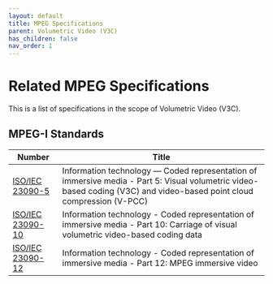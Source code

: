 ```yaml
---
layout: default
title: MPEG Specifications
parent: Volumetric Video (V3C)
has_children: false
nav_order: 1
---
```


# Related MPEG Specifications

This is a list of specifications in the scope of Volumetric Video (V3C).

## MPEG-I Standards

 Number | Title  
 -- | --
[ISO/IEC 23090-5](https://www.iso.org/standard/83535.html) | Information technology — Coded representation of immersive media - Part 5: Visual volumetric video-based coding (V3C) and video-based point cloud compression (V-PCC)
[ISO/IEC 23090-10](https://www.iso.org/standard/78991.html) | Information technology - Coded representation of immersive media - Part 10: Carriage of visual volumetric video-based coding data
[ISO/IEC 23090-12](https://www.iso.org/standard/79113.html) | Information technology - Coded representation of immersive media - Part 12: MPEG immersive video

